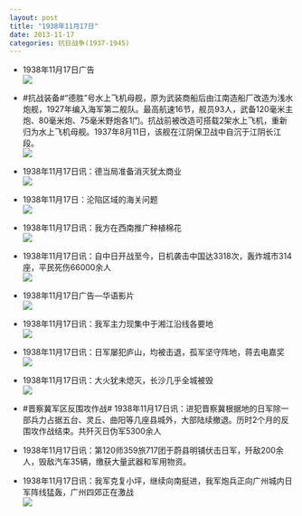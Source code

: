 ```yaml
---
layout: post
title: "1938年11月17日"
date: 2013-11-17
categories: 抗日战争(1937-1945)
---
```


<meta name="referrer" content="no-referrer" />

- 1938年11月17日广告 <br/><img src="https://ww2.sinaimg.cn/large/aca367d8jw1eaod5q0izaj20ov0gtaeo.jpg" />

- #抗战装备#“德胜”号水上飞机母舰，原为武装商船后由江南造船厂改造为浅水炮舰，1927年编入海军第二舰队。最高航速16节，舰员93人，武备120毫米主炮、80毫米炮、75毫米野炮各1门。抗战前被改造可搭载2架水上飞机，重新归为水上飞机母舰。1937年8月11日，该舰在江阴保卫战中自沉于江阴长江段。 <br/><img src="https://ww4.sinaimg.cn/large/aca367d8jw1eaoc99xsw5j20m80dxwgj.jpg" />

- 1938年11月17日讯：德当局准备消灭犹太商业 <br/><img src="https://ww1.sinaimg.cn/large/aca367d8jw1eaobfc2850j209n0b80uv.jpg" />

- 1938年11月17日：沦陷区域的海关问题 <br/><img src="https://ww3.sinaimg.cn/large/aca367d8jw1eao9ow79g9j20cs0mi10c.jpg" />

- 1938年11月17日讯：我方在西南推广种植棉花 <br/><img src="https://ww2.sinaimg.cn/large/aca367d8jw1eao680rd4tj20cn05z3zv.jpg" />

- 1938年11月17日讯：自中日开战至今，日机袭击中国达3318次，轰炸城市314座，平民死伤66000余人 <br/><img src="https://ww3.sinaimg.cn/large/aca367d8jw1eao4rescb9j20900blmyo.jpg" />

- 1938年11月17日广告—华语影片 <br/><img src="https://ww3.sinaimg.cn/large/aca367d8jw1eao3131qa1j20ph0hpq8y.jpg" />

- 1938年11月17日讯：我军主力现集中于湘江沿线各要地 <br/><img src="https://ww1.sinaimg.cn/large/aca367d8jw1eanxtq79tlj20cs0vaq6p.jpg" />

- 1938年11月17日讯：日军屡犯庐山，均被击退，孤军坚守阵地，蒋去电嘉奖 <br/><img src="https://ww4.sinaimg.cn/large/aca367d8jw1eanw3ic394j20cs0bttb2.jpg" />

- 1938年11月17日讯：大火犹未熄灭，长沙几乎全城被毁 <br/><img src="https://ww1.sinaimg.cn/large/aca367d8jw1eanucuwqfcj20cs0x27ai.jpg" />

- #晋察冀军区反围攻作战# 1938年11月17日讯：进犯晋察冀根据地的日军除一部兵力占据五台、灵丘、曲阳等几座县城外，大部陆续撤退。历时2个月的反围攻作战结束。共歼灭日伪军5300余人 

- 1938年11月17日讯：第120师359旅717团于蔚县明铺伏击日军，歼敌200余人，毁敌汽车35辆，缴获大量武器和军用物资。 

- 1938年11月17日讯：我军克复小坪，继续向南挺进，我军炮兵正向广州城内日军阵线猛轰，广州四郊正在激战 <br/><img src="https://ww2.sinaimg.cn/large/aca367d8jw1eannf4auncj20cs2287hm.jpg" />

